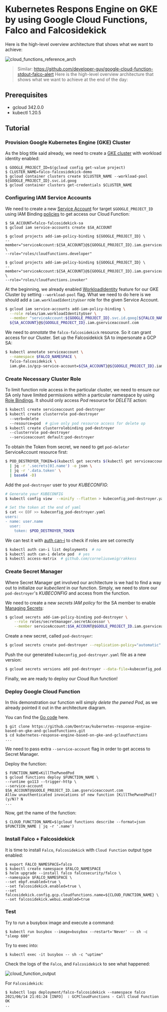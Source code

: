 # Kubernetes Respons Engine on GKE by using Google Cloud Functions, Falco and Falcosidekick

Here is the high-level overview architecture that shows what we want to achieve:

![cloud_functions_reference_arch](.res/cloud_functions_reference_arch.png)

> Similar: https://github.com/developer-guy/google-cloud-function-stdout-falco-alert
Here is the high-level overview architecture that shows what we want to achieve at the end of the day:

## Prerequisites

- gcloud 342.0.0
- kubectl 1.20.5

## Tutorial

### Provision Google Kubernetes Engine (GKE) Cluster

As the blog title said already, we need to create a [GKE cluster](https://cloud.google.com/kubernetes-engine) with workload identity enabled:

```shell
$ GOOGLE_PROJECT_ID=$(gcloud config get-value project)
$ CLUSTER_NAME=falco-falcosidekick-demo
$ gcloud container clusters create $CLUSTER_NAME --workload-pool ${GOOGLE_PROJECT_ID}.svc.id.goog
$ gcloud container clusters get-credentials $CLUSTER_NAME
```

### Configuring IAM Service Accounts

We need to create a new [Service Account](https://cloud.google.com/iam/docs/service-accounts) for target `$GOOGLE_PROJECT_ID` using IAM Binding [policies](https://cloud.google.com/iam/docs/policies) to get access our Cloud Function:
```shell
$ SA_ACCOUNT=falco-falcosidekick-sa
$ gcloud iam service-accounts create $SA_ACCOUNT

$ gcloud projects add-iam-policy-binding ${GOOGLE_PROJECT_ID} \
--member="serviceAccount:${SA_ACCOUNT}@${GOOGLE_PROJECT_ID}.iam.gserviceaccount.com" \
--role="roles/cloudfunctions.developer"

$ gcloud projects add-iam-policy-binding ${GOOGLE_PROJECT_ID} \
--member="serviceAccount:${SA_ACCOUNT}@${GOOGLE_PROJECT_ID}.iam.gserviceaccount.com" \
--role="roles/cloudfunctions.invoker"
```

At the beginning, we already enabled [WorkloadIdentity](https://cloud.google.com/kubernetes-engine/docs/how-to/workload-identity) feature for our GKE Cluster by setting `--workload-pool` flag. What we need to do here is we should add a `iam.workloadIdentityUser` role for the given Service Account.

```bash
$ gcloud iam service-accounts add-iam-policy-binding \
  --role roles/iam.workloadIdentityUser \
  --member "serviceAccount:${GOOGLE_PROJECT_ID}.svc.id.goog[${FALCO_NAMESPACE}/falco-falcosidekick]" \
  ${SA_ACCOUNT}@${GOOGLE_PROJECT_ID}.iam.gserviceaccount.com
```

We need to _annotate_ the `falco-falcosidekick` resource. So it can grant access for our Cluster. Set up the Falcosidekick SA to impersonate a GCP SA:
```bash
$ kubectl annotate serviceaccount \
  --namespace $FALCO_NAMESPACE \
  falco-falcosidekick \
  iam.gke.io/gcp-service-account=${SA_ACCOUNT}@${GOOGLE_PROJECT_ID}.iam.gserviceaccount.com
```

### Create Necessary Cluster Role

To limit function role access in the particular cluster, we need to ensure our SA only have limited permissions within a particular namespace by using [Role Bindings](https://kubernetes.io/docs/reference/access-authn-authz/rbac/#rolebinding-and-clusterrolebinding). It should only access _Pod_ resource for _DELETE_ action:

```bash
$ kubectl create serviceaccount pod-destroyer
$ kubectl create clusterrole pod-destroyer 
  --verb=delete 
  --resource=pod  # give only pod resource access for delete op 
$ kubectl create clusterrolebinding pod-destroyer 
  --clusterrole pod-destroyer 
  --serviceaccount default:pod-destroyer
```

To obtain the Token from secret, we need to get `pod-deleter` ServiceAccount resource first:

```bash
$ POD_DESTROYER_TOKEN=$(kubectl get secrets $(kubectl get serviceaccounts pod-deleter -o json \
  | jq -r '.secrets[0].name') -o json \
  | jq -r '.data.token' \
  | base64 -D)
```

Add the `pod-destroyer` user to your _KUBECONFIG_:

```bash
# Generate your KUBECONFIG
$ kubectl config view  --minify --flatten > kubeconfig_pod-destroyer.yaml

# Set the token at the end of yaml
$ cat << EOF >> kubeconfig_pod-destroyer.yaml
users:
- name: user.name
  user:
    token: $POD_DESTROYER_TOKEN
```

We can test it with [auth can-i](https://kubernetes.io/docs/reference/access-authn-authz/authorization/#checking-api-access) to check if roles are set correctly
```bash
$ kubectl auth can-i list deployments  # no
$ kubectl auth can-i delete pod  # yes
$ kubectl access-matrix  # github.com/corneliusweig/rakkess
```

### Create Secret Manager

Where Secret Manager get involved our architecture is we had to find a way out to initialize our _kubeclient_ in our function. Simply, we need to store our `pod-destroyer`'s _KUBECONFIG_ and access from the function.

We need to create a new _secrets IAM policy_ for the SA member to enable [Managing Secrets](https://cloud.google.com/secret-manager/docs/managing-secrets):

```bash
$ gcloud secrets add-iam-policy-binding pod-destroyer \
    --role roles/secretmanager.secretAccessor \
    --member serviceAccount:$SA_ACCOUNT@$GOOLE_PROJECT_ID.iam.gserviceaccount.com
```

Create a new secret, called `pod-destroyer`:

```bash
$ gcloud secrets create pod-destroyer --replication-policy="automatic"
```

Push the our generated `kubeconfig_pod-destroyer.yaml` file as a new version:

```bash
$ gcloud secrets versions add pod-destroyer --data-file=kubeconfig_pod-destroyer.yaml
```

Finally, we are ready to deploy our Cloud Run function!

### Deploy Google Cloud Function

In this demonstration our function will simply _delete the pwned Pod_, as we already pointed it out in the architecture diagram.

You can find the [Go code](./main.go) here.

```shell
$ git clone https://github.com/Dentrax/kubernetes-response-engine-based-on-gke-and-gcloudfunctions.git
$ cd kubernetes-response-engine-based-on-gke-and-gcloudfunctions
...
```

We need to pass extra `--service-account` flag in order to get access to Secret Manager.

Deploy the function:
```shell
$ FUNCTION_NAME=KillThePwnedPod
$ gcloud functions deploy $FUNCTION_NAME \
--runtime go113 --trigger-http \
--service-account $SA_ACCOUNT@$GOOLE_PROJECT_ID.iam.gserviceaccount.com
Allow unauthenticated invocations of new function [KillThePwnedPod]? (y/N)? N
...
```

Now, get the name of the function:
```shell
$ CLOUD_FUNCTION_NAME=$(gcloud functions describe --format=json $FUNCTION_NAME | jq -r '.name')
```

### Install Falco + Falcosidekick

It is time to install `Falco`, `Falcosidekick` with `Cloud Function` output type enabled:

```shell
$ export FALCO_NAMESPACE=falco
$ kubectl create namespace $FALCO_NAMESPACE
$ helm upgrade --install falco falcosecurity/falco \
--namespace $FALCO_NAMESPACE \
--set ebpf.enabled=true \
--set falcosidekick.enabled=true \
--set falcosidekick.config.gcp.cloudfunctions.name=${CLOUD_FUNCTION_NAME} \
--set falcosidekick.webui.enabled=true
```

### Test

Try to run a busybox image and execute a command:
```shell
$ kubectl run busybox --image=busybox --restart='Never' -- sh -c "sleep 600"
```

Try to exec into:
```shell
$ kubectl exec -it busybox -- sh -c "uptime"
```

Check the logs of the `Falco`, and `Falcosidekick` to see what happened:

![cloud_function_output](.res/cloud_function_output.png)

For `Falcosidekick`:

```shell
$ kubectl logs deployment/falco-falcosidekick --namespace falco
2021/06/14 21:01:24 [INFO]  : GCPCloudFunctions - Call Cloud Function OK
..
```